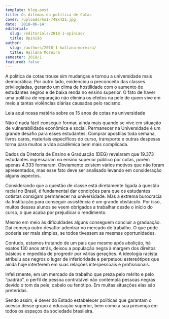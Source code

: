 ```yaml
---
template: blog-post
title: Os dilemas da política de Cotas
cover: /uploads/ho1-748x421.jpg
date: '2018-06-14'
editorial:
  slug: /editorials/2018-1-opiniao/
  title: Opinião
author:
  slug: /authors/2018-1-hallana-moreira/
  title: Hallana Moreira
semester: 2018/1
featured: false
---
```

A política de cotas trouxe sim mudanças e tornou a universidade mais democrática. Por outro lado, evidenciou o preconceito das classes privilegiadas, gerando um clima de hostilidade com o aumento de estudantes negros e de baixa renda no ensino superior. O fato de haver uma política de reparação não elimina os efeitos na pele de quem vive em meio a tantas violências diárias causadas pelo racismo.



Leia aqui nossa matéria sobre os 15 anos de cotas na universidade



Não é nada fácil conseguir formar, ainda mais quando se vive em situação de vulnerabilidade econômica e social. Permanecer na Universidade é um grande desafio para esses estudantes. Comprar apostilas toda semana, livros caros, materiais específicos do curso, transporte e outras despesas torna para muitos a vida acadêmica bem mais complicada.



Dados da Diretoria de Ensino e Graduação (DEG) revelaram que 19.373 estudantes ingressaram no ensino superior público por cotas, porém apenas 4.333 formaram. Obviamente existem vários motivos que não foram apresentados, mas esse fato deve ser analisado levando em consideração alguns aspectos.



Considerando que a questão de classe está diretamente ligada à questão racial no Brasil, é fundamental dar condições para que os estudantes cotistas consigam permanecer na universidade. Mas a extrema burocracia da Instituição para conseguir assistência é um grande obstáculo. Por isso, muitos desses alunos se veem obrigados a trabalhar desde o início do curso, o que acaba por prejudicar o rendimento.



Mesmo em meio às dificuldades alguns conseguem concluir a graduação. Daí começa outro desafio: adentrar no mercado de trabalho. O que pode poderia ser mais simples, se todos tivessem as mesmas oportunidades.



Contudo, estamos tratando de um país que mesmo após abolição, há exatos 130 anos atrás, deixou a população negra à margem dos direitos básicos e impedida de progredir por várias gerações. A ideologia racista atribuiu aos negros o lugar de inferioridade e perpetuou estereótipos que ainda hoje interferem em suas relações interpessoais e profissionais.



Infelizmente, em um mercado de trabalho que preza pelo mérito e pelo “padrão”, o perfil de pessoa contratável não contempla pessoas negras devido o tom da pele, cabelo ou fenótipo. Em muitas situações elas são preteridas.



Sendo assim, é dever do Estado estabelecer políticas que garantam o acesso desse grupo à educação superior, bem como a sua presença em todos os espaços da sociedade brasileira.

